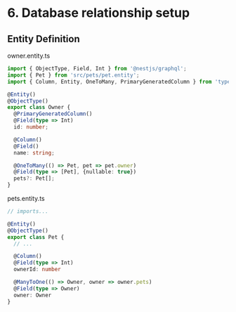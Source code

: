 # 6. Database relationship setup

## Entity Definition
owner.entity.ts
```typescript
import { ObjectType, Field, Int } from '@nestjs/graphql';
import { Pet } from 'src/pets/pet.entity';
import { Column, Entity, OneToMany, PrimaryGeneratedColumn } from 'typeorm';

@Entity()
@ObjectType()
export class Owner {
  @PrimaryGeneratedColumn()
  @Field(type => Int)
  id: number;

  @Column()
  @Field()
  name: string;

  @OneToMany(() => Pet, pet => pet.owner)
  @Field(type => [Pet], {nullable: true})
  pets?: Pet[];
}
```

pets.entity.ts
```typescript
// imports...

@Entity()
@ObjectType()
export class Pet {
  // ...

  @Column()
  @Field(type => Int)
  ownerId: number

  @ManyToOne(() => Owner, owner => owner.pets)
  @Field(type => Owner)
  owner: Owner
}
```

```typescript

```
```typescript

```
```typescript

```
```typescript

```
```typescript

```

